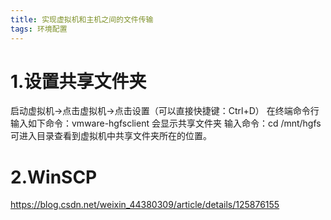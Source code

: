 ```yaml
---
title: 实现虚拟机和主机之间的文件传输
tags: 环境配置
---
```


# 1.设置共享文件夹
启动虚拟机→点击虚拟机→点击设置（可以直接快捷键：Ctrl+D）
  在终端命令行输入如下命令：vmware-hgfsclient
  会显示共享文件夹
  输入命令：cd /mnt/hgfs  可进入目录查看到虚拟机中共享文件夹所在的位置。
# 2.WinSCP

https://blog.csdn.net/weixin_44380309/article/details/125876155
